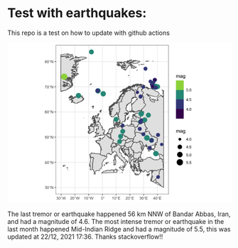 <!-- README.md is generated from README.Rmd. Please edit that file -->

Test with earthquakes:
======================

This repo is a test on how to update with github actions

![](man/figures/README-unnamed-chunk-2-1.png)

The last tremor or earthquake happened 56 km NNW of Bandar Abbas, Iran,
and had a magnitude of 4.6. The most intense tremor or earthquake in the
last month happened Mid-Indian Ridge and had a magnitude of 5.5, this
was updated at 22/12, 2021 17:36. Thanks stackoverflow!!
